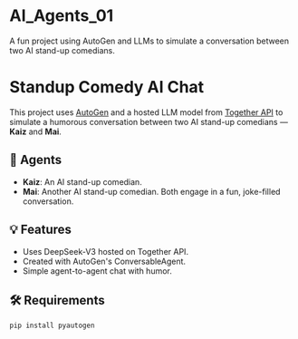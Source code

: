 # AI_Agents_01
A fun project using AutoGen and LLMs to simulate a conversation between two AI stand-up comedians.
# Standup Comedy AI Chat

This project uses [AutoGen](https://github.com/microsoft/autogen) and a hosted LLM model from [Together API](https://api.together.xyz/) to simulate a humorous conversation between two AI stand-up comedians — **Kaiz** and **Mai**.

## 🤖 Agents
- **Kaiz**: An AI stand-up comedian.
- **Mai**: Another AI stand-up comedian. Both engage in a fun, joke-filled conversation.

## 💡 Features
- Uses DeepSeek-V3 hosted on Together API.
- Created with AutoGen's ConversableAgent.
- Simple agent-to-agent chat with humor.

## 🛠 Requirements
```bash
pip install pyautogen
